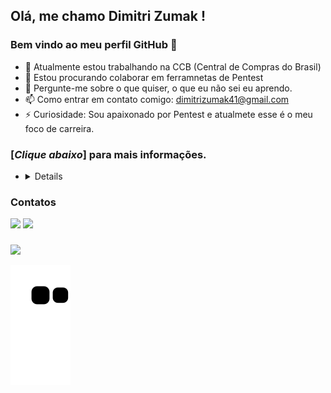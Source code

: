 ## Olá, me chamo Dimitri Zumak ! 
### Bem vindo ao meu perfil GitHub 👋

- 🔭 Atualmente estou trabalhando na CCB (Central de Compras do Brasil)
- 👯 Estou procurando colaborar em ferramnetas de Pentest
- 💬 Pergunte-me sobre o que quiser, o que eu não sei eu aprendo.
- 📫 Como entrar em contato comigo: dimitrizumak41@gmail.com
- ⚡ Curiosidade: Sou apaixonado por Pentest e atualmete esse é o meu foco de carreira.

 ### [*Clique abaixo*] para mais informações. 

- <details>

     - ### Ferramentas e Tecnologias

  <img src="https://cdn.jsdelivr.net/gh/devicons/devicon/icons/windows8/windows8-original.svg" width="40" height="40"/> <img src="https://cdn.jsdelivr.net/gh/devicons/devicon/icons/linux/linux-original.svg" width="40" height="40"/> <img src="https://cdn.jsdelivr.net/gh/devicons/devicon/icons/putty/putty-original.svg" width="40" height="40"/> <img src="https://cdn.jsdelivr.net/gh/devicons/devicon/icons/apple/apple-original.svg" width="40" height="40"/> <img src="https://cdn.jsdelivr.net/gh/devicons/devicon/icons/html5/html5-original.svg" width="40" height="40"/> <img src="https://cdn.jsdelivr.net/gh/devicons/devicon/icons/css3/css3-original.svg" width="40" height="40"/> <img src="https://cdn.jsdelivr.net/gh/devicons/devicon/icons/wordpress/wordpress-original.svg" width="40" height="40"/> 
  ### <img src="https://cdn.jsdelivr.net/gh/devicons/devicon/icons/woocommerce/woocommerce-original.svg" width="40" height="40"/> <img src="https://cdn.jsdelivr.net/gh/devicons/devicon/icons/figma/figma-original.svg" width="40" height="40"/> <img src="https://cdn.jsdelivr.net/gh/devicons/devicon/icons/git/git-original.svg" width="40" height="40"/> <img src="https://cdn.jsdelivr.net/gh/devicons/devicon/icons/github/github-original.svg" width="40" height="40"/> <img src="https://cdn.jsdelivr.net/gh/devicons/devicon/icons/slack/slack-original.svg" width="40" height="40"/> <img src="https://cdn.jsdelivr.net/gh/devicons/devicon/icons/nodejs/nodejs-original.svg" width="40" height="40"/> <img src="https://cdn.jsdelivr.net/gh/devicons/devicon/icons/tailwindcss/tailwindcss-original-wordmark.svg" width="40" height="40"/>
  
     - ### IDE's
  
   <img src="https://cdn.jsdelivr.net/gh/devicons/devicon/icons/vscode/vscode-original.svg" width="40" height="40"/>

     - ### Linguagens

  <img src="https://cdn.jsdelivr.net/gh/devicons/devicon/icons/java/java-original.svg" width="40" height="40"/> <img src="https://cdn.jsdelivr.net/gh/devicons/devicon/icons/javascript/javascript-original.svg" width="40" height="40"/> <img 
src="https://cdn.jsdelivr.net/gh/devicons/devicon/icons/typescript/typescript-original.svg" width="40" height="40"/> <img src="https://cdn.jsdelivr.net/gh/devicons/devicon/icons/python/python-original.svg" width="40" height="40"/> <img src="https://cdn.jsdelivr.net/gh/devicons/devicon/icons/php/php-original.svg" width="40" height="40"/> <img src="https://cdn.jsdelivr.net/gh/devicons/devicon/icons/lua/lua-original.svg" width="40" height="40"/> 
  
     - ### BD's

  <img src="https://cdn.jsdelivr.net/gh/devicons/devicon/icons/microsoftsqlserver/microsoftsqlserver-plain.svg" width="40" height="40"/> <img src="https://cdn.jsdelivr.net/gh/devicons/devicon/icons/mysql/mysql-original.svg" width="40" height="40"/>
   
     - ### Frameworks

  <img src="https://cdn.jsdelivr.net/gh/devicons/devicon/icons/angularjs/angularjs-original.svg" width="40" height="40"/> <img src="https://cdn.jsdelivr.net/gh/devicons/devicon/icons/django/django-plain.svg" width="40" height="40"/>

</details>

### Contatos

<div>
<a href = "mailto:dimitrizumak41@gmail.com"><img src="https://img.shields.io/badge/Gmail-D14836?style=for-the-badge&logo=gmail&logoColor=white" target="_blank"></a>
<a href="https://www.linkedin.com/in/dimitri-zumak-765783196" target="_blank"><img src="https://img.shields.io/badge/-LinkedIn-%230077B5?style=for-the-badge&logo=linkedin&logoColor=white" target="_blank"></a>   
</div>

###
<div>
<a href="https://github.com/dz-ps">
<img height="180em" src="https://github-readme-stats.vercel.app/api?username=dz-ps&show_icons=true&theme=default&include_all_commits=true&count_private=true"/>
</div>

![Snake animation](https://github.com/dz-ps/dz-ps/blob/output/github-contribution-grid-snake.svg)
  
<!---
dz-ps/dz-ps is a ✨ special ✨ repository because its `README.md` (this file) appears on your GitHub profile.
You can click the Preview link to take a look at your changes.
--->
